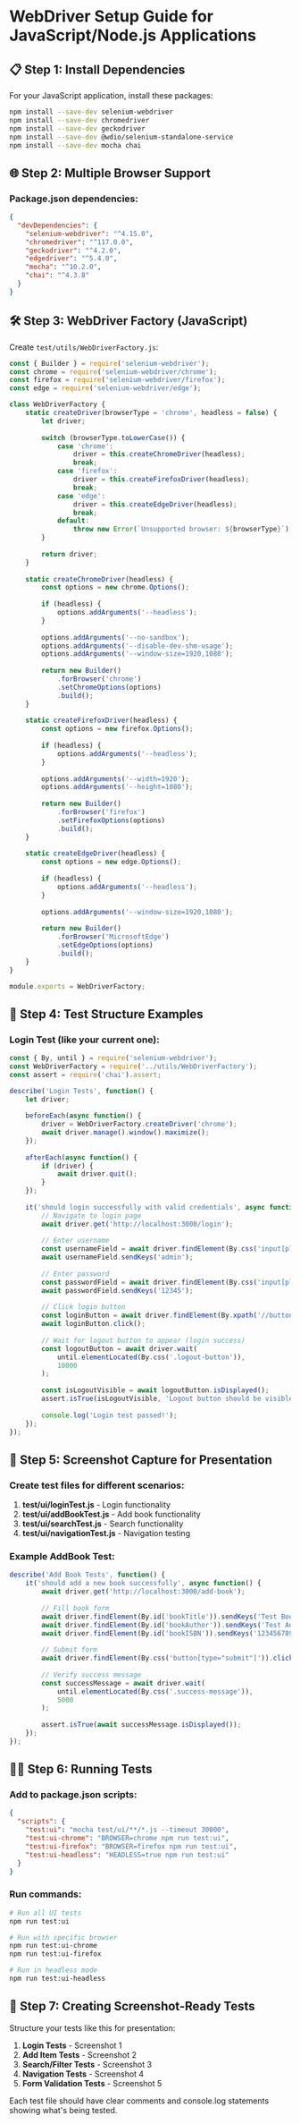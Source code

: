 # WebDriver Setup Guide for JavaScript/Node.js Applications

## 📋 Step 1: Install Dependencies

For your JavaScript application, install these packages:

```bash
npm install --save-dev selenium-webdriver
npm install --save-dev chromedriver
npm install --save-dev geckodriver
npm install --save-dev @wdio/selenium-standalone-service
npm install --save-dev mocha chai
```

## 🌐 Step 2: Multiple Browser Support

### Package.json dependencies:
```json
{
  "devDependencies": {
    "selenium-webdriver": "^4.15.0",
    "chromedriver": "^117.0.0",
    "geckodriver": "^4.2.0",
    "edgedriver": "^5.4.0",
    "mocha": "^10.2.0",
    "chai": "^4.3.8"
  }
}
```

## 🛠️ Step 3: WebDriver Factory (JavaScript)

Create `test/utils/WebDriverFactory.js`:

```javascript
const { Builder } = require('selenium-webdriver');
const chrome = require('selenium-webdriver/chrome');
const firefox = require('selenium-webdriver/firefox');
const edge = require('selenium-webdriver/edge');

class WebDriverFactory {
    static createDriver(browserType = 'chrome', headless = false) {
        let driver;
        
        switch (browserType.toLowerCase()) {
            case 'chrome':
                driver = this.createChromeDriver(headless);
                break;
            case 'firefox':
                driver = this.createFirefoxDriver(headless);
                break;
            case 'edge':
                driver = this.createEdgeDriver(headless);
                break;
            default:
                throw new Error(`Unsupported browser: ${browserType}`);
        }
        
        return driver;
    }
    
    static createChromeDriver(headless) {
        const options = new chrome.Options();
        
        if (headless) {
            options.addArguments('--headless');
        }
        
        options.addArguments('--no-sandbox');
        options.addArguments('--disable-dev-shm-usage');
        options.addArguments('--window-size=1920,1080');
        
        return new Builder()
            .forBrowser('chrome')
            .setChromeOptions(options)
            .build();
    }
    
    static createFirefoxDriver(headless) {
        const options = new firefox.Options();
        
        if (headless) {
            options.addArguments('--headless');
        }
        
        options.addArguments('--width=1920');
        options.addArguments('--height=1080');
        
        return new Builder()
            .forBrowser('firefox')
            .setFirefoxOptions(options)
            .build();
    }
    
    static createEdgeDriver(headless) {
        const options = new edge.Options();
        
        if (headless) {
            options.addArguments('--headless');
        }
        
        options.addArguments('--window-size=1920,1080');
        
        return new Builder()
            .forBrowser('MicrosoftEdge')
            .setEdgeOptions(options)
            .build();
    }
}

module.exports = WebDriverFactory;
```

## 📝 Step 4: Test Structure Examples

### Login Test (like your current one):
```javascript
const { By, until } = require('selenium-webdriver');
const WebDriverFactory = require('../utils/WebDriverFactory');
const assert = require('chai').assert;

describe('Login Tests', function() {
    let driver;
    
    beforeEach(async function() {
        driver = WebDriverFactory.createDriver('chrome');
        await driver.manage().window().maximize();
    });
    
    afterEach(async function() {
        if (driver) {
            await driver.quit();
        }
    });
    
    it('should login successfully with valid credentials', async function() {
        // Navigate to login page
        await driver.get('http://localhost:3000/login');
        
        // Enter username
        const usernameField = await driver.findElement(By.css('input[placeholder="Enter username"]'));
        await usernameField.sendKeys('admin');
        
        // Enter password
        const passwordField = await driver.findElement(By.css('input[placeholder="Enter password"]'));
        await passwordField.sendKeys('12345');
        
        // Click login button
        const loginButton = await driver.findElement(By.xpath('//button[text()="Login"]'));
        await loginButton.click();
        
        // Wait for logout button to appear (login success)
        const logoutButton = await driver.wait(
            until.elementLocated(By.css('.logout-button')), 
            10000
        );
        
        const isLogoutVisible = await logoutButton.isDisplayed();
        assert.isTrue(isLogoutVisible, 'Logout button should be visible after login');
        
        console.log('Login test passed!');
    });
});
```

## 🎯 Step 5: Screenshot Capture for Presentation

### Create test files for different scenarios:

1. **test/ui/loginTest.js** - Login functionality
2. **test/ui/addBookTest.js** - Add book functionality  
3. **test/ui/searchTest.js** - Search functionality
4. **test/ui/navigationTest.js** - Navigation testing

### Example AddBook Test:
```javascript
describe('Add Book Tests', function() {
    it('should add a new book successfully', async function() {
        await driver.get('http://localhost:3000/add-book');
        
        // Fill book form
        await driver.findElement(By.id('bookTitle')).sendKeys('Test Book');
        await driver.findElement(By.id('bookAuthor')).sendKeys('Test Author');
        await driver.findElement(By.id('bookISBN')).sendKeys('1234567890');
        
        // Submit form
        await driver.findElement(By.css('button[type="submit"]')).click();
        
        // Verify success message
        const successMessage = await driver.wait(
            until.elementLocated(By.css('.success-message')), 
            5000
        );
        
        assert.isTrue(await successMessage.isDisplayed());
    });
});
```

## 🏃‍♂️ Step 6: Running Tests

### Add to package.json scripts:
```json
{
  "scripts": {
    "test:ui": "mocha test/ui/**/*.js --timeout 30000",
    "test:ui-chrome": "BROWSER=chrome npm run test:ui",
    "test:ui-firefox": "BROWSER=firefox npm run test:ui",
    "test:ui-headless": "HEADLESS=true npm run test:ui"
  }
}
```

### Run commands:
```bash
# Run all UI tests
npm run test:ui

# Run with specific browser
npm run test:ui-chrome
npm run test:ui-firefox

# Run in headless mode
npm run test:ui-headless
```

## 📸 Step 7: Creating Screenshot-Ready Tests

Structure your tests like this for presentation:

1. **Login Tests** - Screenshot 1
2. **Add Item Tests** - Screenshot 2  
3. **Search/Filter Tests** - Screenshot 3
4. **Navigation Tests** - Screenshot 4
5. **Form Validation Tests** - Screenshot 5

Each test file should have clear comments and console.log statements showing what's being tested.
